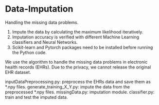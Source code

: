 # Data-Imputation
Handling the missing data problems.
1. Impute the data by calculating the maximum likelihood iteratively.
2. Imputation accuracy is verified with different Machine Learning classifiers and Neural Networks.
3. Scikit-learn and Pytorch packages need to be installed before running the Python code.

We use the algorithm to handle the missing data problems in electronic health records (EHRs). Due to the privacy, we cannot release the original EHR dataset.

inputDataPreprocessing.py: preprocess the EHRs data and save them as *.npy files.
generate_training_X_Y.py: impute the data from the preprocessed *.npy files.
missingData.py: imputation module.
classifier.py: train and test the imputed data. 
